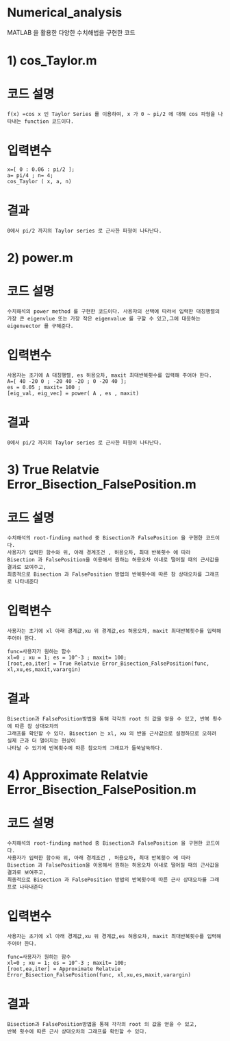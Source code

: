 # Numerical_analysis

 MATLAB 을 활용한 다양한 수치해법을 구현한 코드

# 1) cos_Taylor.m 

 # 코드 설명
 
    f(x) =cos x 인 Taylor Series 를 이용하여, x 가 0 ~ pi/2 에 대해 cos 파형을 나타내는 function 코드이다.
    
 # 입력변수
 
    x=[ 0 : 0.06 : pi/2 ];
    a= pi/4 ; n= 4;
    cos_Taylor ( x, a, n)

 # 결과
 
    0에서 pi/2 까지의 Taylor series 로 근사한 파형이 나타난다.
 
# 2) power.m 

 # 코드 설명
 
    수치해석의 power method 를 구현한 코드이다. 사용자의 선택에 따라서 입력한 대칭행렬의 가장 큰 eigenvlue 또는 가장 작은 eigenvalue 를 구할 수 있고,그에 대응하는 eigenvector 를 구해준다.
 
  # 입력변수
  
    사용자는 초기에 A 대칭행렬, es 허용오차, maxit 최대반복횟수를 입력해 주어야 한다.
    A=[ 40 -20 0 ; -20 40 -20 ; 0 -20 40 ];
    es = 0.05 ; maxit= 100 ;
    [eig_val, eig_vec] = power( A , es , maxit)

 # 결과
 
    0에서 pi/2 까지의 Taylor series 로 근사한 파형이 나타난다.

# 3) True Relatvie Error_Bisection_FalsePosition.m 

 # 코드 설명
 
    수치해석의 root-finding mathod 중 Bisection과 FalsePosition 을 구현한 코드이다.
    사용자가 입력한 함수와 위, 아래 경계조건 , 허용오차, 최대 반복횟수 에 따라
    Bisection 과 FalsePosition을 이용해서 원하는 허용오차 이내로 떨어질 때의 근사값을 결과로 보여주고, 
    최종적으로 Bisection 과 FalsePosition 방법의 반복횟수에 따른 참 상대오차를 그래프로 나타내준다 
 
  # 입력변수
  
    사용자는 초기에 xl 아래 경계값,xu 위 경계값,es 허용오차, maxit 최대반복횟수를 입력해 주어야 한다.
    
    func=사용자가 원하는 함수
    xl=0 ; xu = 1; es = 10^-3 ; maxit= 100;
    [root,ea,iter] = True Relatvie Error_Bisection_FalsePosition(func, xl,xu,es,maxit,varargin)

 # 결과
 
    Bisection과 FalsePosition방법을 통해 각각의 root 의 값을 얻을 수 있고, 반복 횟수에 따른 참 상대오차의 
    그래프를 확인할 수 있다. Bisection 는 xl, xu 의 반을 근사값으로 설정하므로 오히려 실제 근과 더 멀어지는 현상이
    나타날 수 있기에 반복횟수에 따른 참오차의 그래프가 들쑥날쑥하다. 
    
# 4) Approximate Relatvie Error_Bisection_FalsePosition.m 

 # 코드 설명
 
    수치해석의 root-finding mathod 중 Bisection과 FalsePosition 을 구현한 코드이다.
    사용자가 입력한 함수와 위, 아래 경계조건 , 허용오차, 최대 반복횟수 에 따라
    Bisection 과 FalsePosition을 이용해서 원하는 허용오차 이내로 떨어질 때의 근사값을 결과로 보여주고, 
    최종적으로 Bisection 과 FalsePosition 방법의 반복횟수에 따른 근사 상대오차를 그래프로 나타내준다 
 
  # 입력변수
  
    사용자는 초기에 xl 아래 경계값,xu 위 경계값,es 허용오차, maxit 최대반복횟수를 입력해 주어야 한다.
    
    func=사용자가 원하는 함수
    xl=0 ; xu = 1; es = 10^-3 ; maxit= 100;
    [root,ea,iter] = Approximate Relatvie Error_Bisection_FalsePosition(func, xl,xu,es,maxit,varargin)

 # 결과
 
    Bisection과 FalsePosition방법을 통해 각각의 root 의 값을 얻을 수 있고, 
    반복 횟수에 따른 근사 상대오차의 그래프를 확인할 수 있다. 
    
    
    
    
 
 

